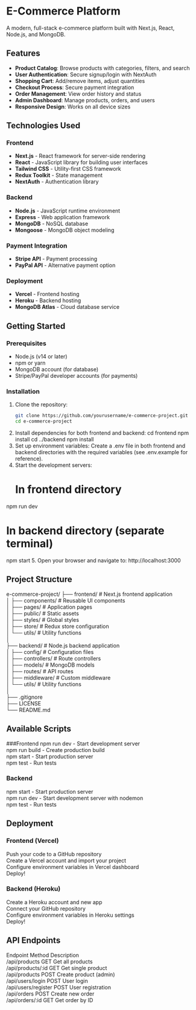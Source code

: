 # E-Commerce Platform

A modern, full-stack e-commerce platform built with Next.js, React, Node.js, and MongoDB.

## Features

- **Product Catalog**: Browse products with categories, filters, and search
- **User Authentication**: Secure signup/login with NextAuth
- **Shopping Cart**: Add/remove items, adjust quantities
- **Checkout Process**: Secure payment integration
- **Order Management**: View order history and status
- **Admin Dashboard**: Manage products, orders, and users
- **Responsive Design**: Works on all device sizes

## Technologies Used

### Frontend
- **Next.js** - React framework for server-side rendering
- **React** - JavaScript library for building user interfaces
- **Tailwind CSS** - Utility-first CSS framework
- **Redux Toolkit** - State management
- **NextAuth** - Authentication library

### Backend
- **Node.js** - JavaScript runtime environment
- **Express** - Web application framework
- **MongoDB** - NoSQL database
- **Mongoose** - MongoDB object modeling

### Payment Integration
- **Stripe API** - Payment processing
- **PayPal API** - Alternative payment option

### Deployment
- **Vercel** - Frontend hosting
- **Heroku** - Backend hosting
- **MongoDB Atlas** - Cloud database service

## Getting Started

### Prerequisites
- Node.js (v14 or later)
- npm or yarn
- MongoDB account (for database)
- Stripe/PayPal developer accounts (for payments)

### Installation

1. Clone the repository:
   ```bash
   git clone https://github.com/yourusername/e-commerce-project.git
   cd e-commerce-project
2. Install dependencies for both frontend and backend:
   cd frontend
  npm install
  cd ../backend
  npm install
3. Set up environment variables:
  Create a .env file in both frontend and backend directories with the required variables (see .env.example for reference).
4. Start the development servers:
   # In frontend directory
  npm run dev

  # In backend directory (separate terminal)
  npm start
5. Open your browser and navigate to:
  http://localhost:3000
## Project Structure
  e-commerce-project/
  ├── frontend/               # Next.js frontend application  
  │   ├── components/         # Reusable UI components  
  │   ├── pages/              # Application pages  
  │   ├── public/             # Static assets  
  │   ├── styles/             # Global styles  
  │   ├── store/              # Redux store configuration  
  │   └── utils/              # Utility functions  
  │  
  ├── backend/                # Node.js backend application  
  │   ├── config/             # Configuration files  
  │   ├── controllers/        # Route controllers  
  │   ├── models/             # MongoDB models  
  │   ├── routes/             # API routes  
  │   ├── middleware/         # Custom middleware  
  │   └── utils/              # Utility functions  
  │  
  ├── .gitignore  
  ├── LICENSE  
  └── README.md  
  
## Available Scripts
###Frontend
  npm run dev - Start development server  
  npm run build - Create production build  
  npm start - Start production server  
  npm test - Run tests  

### Backend
  npm start - Start production server  
  npm run dev - Start development server with nodemon  
  npm test - Run tests  

## Deployment
### Frontend (Vercel)
  Push your code to a GitHub repository  
  Create a Vercel account and import your project  
  Configure environment variables in Vercel dashboard  
  Deploy!  

### Backend (Heroku)
  Create a Heroku account and new app  
  Connect your GitHub repository  
  Configure environment variables in Heroku settings  
  Deploy!  

## API Endpoints  
  Endpoint	Method	Description  
  /api/products	GET	Get all products  
  /api/products/:id	GET	Get single product  
  /api/products	POST	Create product (admin)  
  /api/users/login	POST	User login  
  /api/users/register	POST	User registration  
  /api/orders	POST	Create new order  
  /api/orders/:id	GET	Get order by ID  
